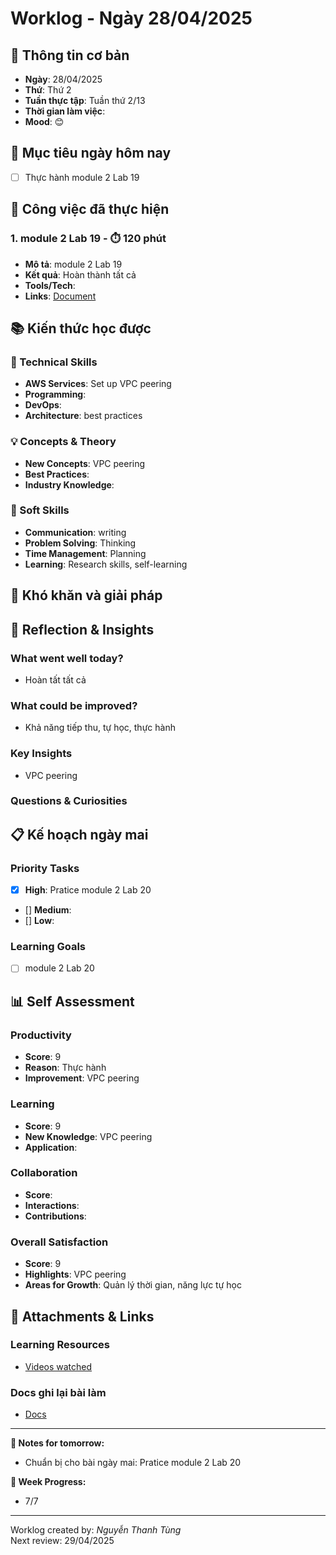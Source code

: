 # Worklog - Ngày 28/04/2025

## 📅 Thông tin cơ bản
- **Ngày**: 28/04/2025
- **Thứ**: Thứ 2
- **Tuần thực tập**: Tuần thứ 2/13
- **Thời gian làm việc**: 
- **Mood**: 😊

## 🎯 Mục tiêu ngày hôm nay
- [ ] Thực hành module 2 Lab 19

## 💼 Công việc đã thực hiện

### 1. module 2 Lab 19 - ⏱️ 120 phút
- **Mô tả**: module 2 Lab 19
- **Kết quả**: Hoàn thành tất cả
- **Tools/Tech**: 
- **Links**: [Document](https://docs.google.com/document/d/10J4MEtxDHNFmi0Oh7JgcfrcQbi34nBDxYXGLIFpS5J0/edit?usp=sharing)

## 📚 Kiến thức học được

### 🔧 Technical Skills
- **AWS Services**: Set up VPC peering
- **Programming**: 
- **DevOps**: 
- **Architecture**: best practices

### 💡 Concepts & Theory
- **New Concepts**: VPC peering
- **Best Practices**: 
- **Industry Knowledge**: 

### 🤝 Soft Skills
- **Communication**: writing
- **Problem Solving**: Thinking
- **Time Management**: Planning
- **Learning**: Research skills, self-learning

## 🚧 Khó khăn và giải pháp

## 💭 Reflection & Insights

### What went well today?
- Hoàn tất tất cả

### What could be improved?
- Khả năng tiếp thu, tự học, thực hành

### Key Insights
- VPC peering

### Questions & Curiosities

## 📋 Kế hoạch ngày mai

### Priority Tasks
- [x] **High**: Pratice module 2 Lab 20
- [] **Medium**: 
- [] **Low**: 

### Learning Goals
- [ ] module 2 Lab 20

## 📊 Self Assessment

### Productivity
- **Score**: 9
- **Reason**: Thực hành 
- **Improvement**: VPC peering
### Learning
- **Score**: 9
- **New Knowledge**: VPC peering
- **Application**: 

### Collaboration
- **Score**: 
- **Interactions**: 
- **Contributions**: 

### Overall Satisfaction
- **Score**: 9
- **Highlights**: VPC peering
- **Areas for Growth**: Quản lý thời gian, năng lực tự học


## 📎 Attachments & Links

### Learning Resources
- [Videos watched](https://www.youtube.com/watch?v=sllYqAECBoM&list=PLahN4TLWtox2a3vElknwzU_urND8hLn1i&index=56)

### Docs ghi lại bài làm
- [Docs](https://docs.google.com/document/d/10J4MEtxDHNFmi0Oh7JgcfrcQbi34nBDxYXGLIFpS5J0/edit?usp=sharing)

---

**📝 Notes for tomorrow:**
- Chuẩn bị cho bài ngày mai: Pratice module 2 Lab 20

**🎯 Week Progress:**
- 7/7

---
Worklog created by: *Nguyễn Thanh Tùng*  
Next review: 29/04/2025
